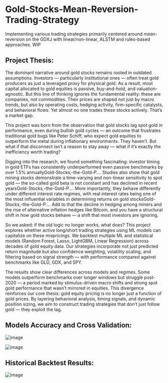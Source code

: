 # Gold-Stocks-Mean-Reversion-Trading-Strategy
Implementing various trading strategies primarily centered around mean-reversion on the GDXJ with linear/non-linear, ALSTM and rules-based approaches. WIP

## Project Thesis:

The dominant narrative around gold stocks remains rooted in outdated assumptions. Investors — particularly institutional ones — often treat gold producers as just a leveraged proxy for physical gold. As a result, most capital allocated to gold equities is passive, buy-and-hold, and valuation-agnostic. But this line of thinking ignores the fundamental reality: these are companies, not commodities. Their prices are shaped not just by macro trends, but also by operating costs, hedging activity, firm-specific catalysts, and behavioral flows. Yet almost no one trades these stocks actively. That’s a market gap.

This project was born from the observation that gold stocks lag spot gold in performance, even during bullish gold cycles — an outcome that frustrates traditional gold bugs like Peter Schiff, who expect gold equities to outperform the metal during inflationary environments. They haven’t. But what if that disconnect isn’t a reason to stay away — what if it’s exactly the inefficiency worth trading?

Digging into the research, we found something fascinating: investor timing in gold ETFs has consistently underperformed even passive benchmarks by over 1.5% annually​Gold-Stocks,-the-Gold-P…. Studies also show that gold mining stocks demonstrate a time-varying and non-linear sensitivity to spot gold — the so-called gold beta is not constant and has declined in recent years​Gold-Stocks,-the-Gold-P…. More importantly, they behave differently under different interest rate regimes, with real interest rates being one of the most influential variables in determining returns on gold stocks​Gold-Stocks,-the-Gold-P…. Add to that the decline in hedging among miners and the rise of alternative inflation hedges like Bitcoin, and you have a structural shift in how gold stocks behave — a shift that most investors are ignoring.

So we asked: if the old logic no longer works, what does? This project explores whether active long/short trading strategies using ML models can capitalize on these mispricings. We backtest multiple ML and statistical models (Random Forest, Lasso, LightGBM, Linear Regression) across decades of gold equity data. Our strategies incorporate not just predicted return magnitude but also confidence weighting, volatility scaling, and filtering based on signal strength — with performance compared against benchmarks like GLD, GDX, and SPY.

The results show clear differences across models and regimes. Some models outperform benchmarks over longer windows but struggle post-2020 — a period marked by stimulus-driven macro shifts and strong spot gold performance that wasn’t mirrored in equities. This divergence reinforces our core thesis: gold equity pricing is no longer just a function of gold prices. By layering behavioral analysis, timing signals, and dynamic position sizing, we aim to construct trading strategies that don't just follow gold — they exploit the lag.

## Models Accuracy and Cross Validation:

![image](https://github.com/user-attachments/assets/33df6fc8-aeaf-4519-93e8-0c1155978a62)

![image](https://github.com/user-attachments/assets/1036cc4b-2c0a-48b2-aa5d-88dc263c57e0)

## Historical Backtest Results:

![image](https://github.com/user-attachments/assets/6e9f9db7-4e61-4be8-a54f-9340b853f9aa)



